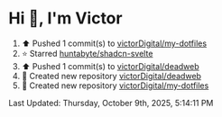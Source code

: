 <h1>Hi 👋, I'm Victor </h1>

<!--RECENT_ACTIVITY:start-->
1. ⬆️ Pushed 1 commit(s) to [victorDigital/my-dotfiles](https://github.com/victorDigital/my-dotfiles)<br>
2. ⭐ Starred [huntabyte/shadcn-svelte](https://github.com/huntabyte/shadcn-svelte)<br>
3. ⬆️ Pushed 1 commit(s) to [victorDigital/deadweb](https://github.com/victorDigital/deadweb)<br>
4. 📔 Created new repository [victorDigital/deadweb](https://github.com/victorDigital/deadweb)<br>
5. 📔 Created new repository [victorDigital/my-dotfiles](https://github.com/victorDigital/my-dotfiles)<br>
<!--RECENT_ACTIVITY:end-->

<!--RECENT_ACTIVITY:last_update-->
Last Updated: Thursday, October 9th, 2025, 5:14:11 PM
<!--RECENT_ACTIVITY:last_update_end-->
